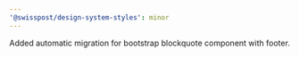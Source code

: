```yaml
---
'@swisspost/design-system-styles': minor
---
```


Added automatic migration for bootstrap blockquote component with footer.
